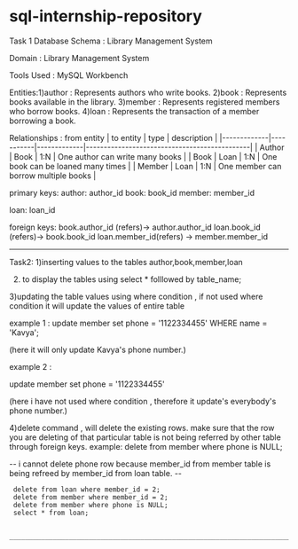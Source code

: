 # sql-internship-repository
Task 1
 Database Schema : Library Management System 

 Domain : Library Management System

Tools Used : MySQL Workbench 

Entities:1)author : Represents authors who write books.
         2)book : Represents books available in the library.
         3)member : Represents registered members who borrow books.
         4)loan : Represents the transaction of a member borrowing a book.

Relationships :
  from entity | to entity | type        | description                                  |
|-------------|-----------|-------------|----------------------------------------------|
| Author      | Book      | 1:N         | One author can write many books              |
| Book        | Loan      | 1:N         | One book can be loaned many times            |
| Member      | Loan      | 1:N         | One member can borrow multiple books         |

primary keys:
  author: author_id
  book: book_id
  member: member_id

  loan: loan_id

  foreign keys:
  book.author_id (refers)→ author.author_id
  loan.book_id (refers)→ book.book_id
  loan.member_id(refers) → member.member_id                                                                                                  

  ___________________________________________________________________________________________________________________________________________

  Task2:
  1)inserting values to the tables author,book,member,loan
  
  2) to display the tables using select * folllowed by table_name;

  3)updating the table values using where condition , if not used where condition it will update the values of entire table
  
  example 1 :
  update member
   set phone = '1122334455'
   WHERE name = 'Kavya'; 
   
   (here it will only update Kavya's phone number.)
   
   example 2 :
   
   update member
   set phone = '1122334455'
   
   (here i have not used where condition , therefore it update's everybody's phone number.)

   
   4)delete command , will delete the existing rows. make sure that the row you are deleting of that particular table is not being              referred by other table through foreign keys.
    example:
   delete from member where phone is NULL;
   
 --  i cannot delete phone row because member_id from member table is being refreed by member_id from loan table. -- 
 
     delete from loan where member_id = 2;
     delete from member where member_id = 2;
     delete from member where phone is NULL;
     select * from loan;
    
    
    ______________________________________________________________________________________________________________________________________
